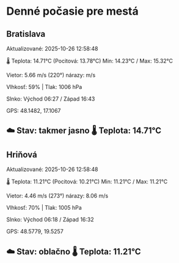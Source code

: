 ﻿# Denné počasie pre mestá

## Bratislava
Aktualizované: 2025-10-26 12:58:48

🌡️ Teplota: 14.71°C 
(Pocitová: 13.78°C)
Min: 14.23°C / Max: 15.32°C

Vietor: 5.66 m/s    (220°) 
nárazy:  m/s

Vlhkosť: 59% | Tlak: 1006 hPa

Slnko: Východ 06:27 / Západ 16:43

GPS: 48.1482, 17.1067

☁️ Stav: takmer jasno        🌡️ Teplota: 14.71°C
---

## Hriňová
Aktualizované: 2025-10-26 12:58:48

🌡️ Teplota: 11.21°C 
(Pocitová: 10.21°C)
Min: 11.21°C / Max: 11.21°C

Vietor: 4.46 m/s (273°)
nárazy: 8.06 m/s

Vlhkosť: 70% | Tlak: 1005 hPa

Slnko: Východ 06:18 / Západ 16:32

GPS: 48.5779, 19.5257

☁️ Stav: oblačno        🌡️ Teplota: 11.21°C
---

